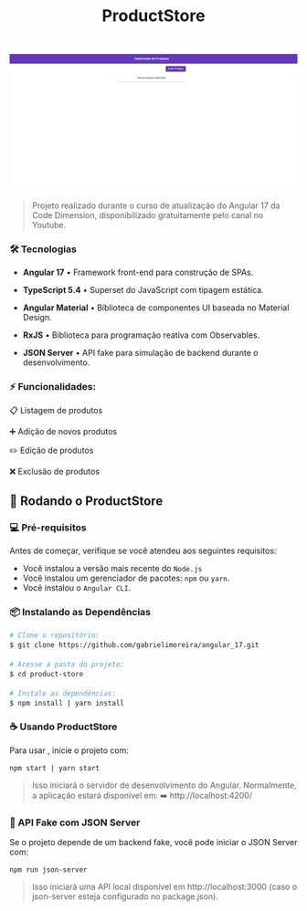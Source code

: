<h1 align="center">ProductStore</h1>
<br>

<p align="center">
    <img src="./src/images/productStore.gif">
</p>

> Projeto realizado durante o curso de atualização do Angular 17 da Code Dimension, disponibilizado gratuitamente pelo canal no Youtube.

### 🛠️ Tecnologias

- **Angular 17** • Framework front-end para construção de SPAs.

- **TypeScript 5.4** • Superset do JavaScript com tipagem estática.

- **Angular Material** • Biblioteca de componentes UI baseada no Material Design.

- **RxJS** • Biblioteca para programação reativa com Observables.

- **JSON Server** • API fake para simulação de backend durante o desenvolvimento.

### ⚡ Funcionalidades:

  📋 Listagem de produtos

  ➕ Adição de novos produtos

  ✏️ Edição de produtos

  ❌ Exclusão de produtos

## 🚀 Rodando o ProductStore

### 💻 Pré-requisitos

Antes de começar, verifique se você atendeu aos seguintes requisitos:

- Você instalou a versão mais recente do `Node.js`
- Você instalou um gerenciador de pacotes: `npm` ou `yarn`.
- Você instalou o `Angular CLI`.

### 📦 Instalando as Dependências

```bash
# Clone o repositório:
$ git clone https://github.com/gabrielimoreira/angular_17.git

# Acesse a pasta do projeto:
$ cd product-store

# Instale as dependências:
$ npm install | yarn install
```

### ☕ Usando ProductStore

Para usar <ProductStore>, inicie o projeto com:

```
npm start | yarn start
```

> Isso iniciará o servidor de desenvolvimento do Angular. Normalmente, a aplicação estará disponível em: ➡️ http://localhost:4200/

### 💾 API Fake com JSON Server

Se o projeto depende de um backend fake, você pode iniciar o JSON Server com:

```
npm run json-server
```

> Isso iniciará uma API local disponível em http://localhost:3000 (caso o json-server esteja configurado no package.json).
